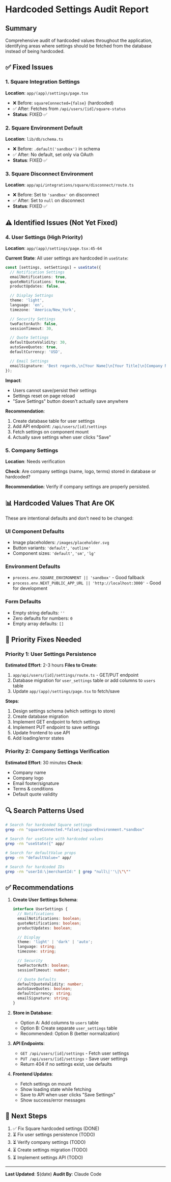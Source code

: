 # Hardcoded Settings Audit Report

## Summary
Comprehensive audit of hardcoded values throughout the application, identifying areas where settings should be fetched from the database instead of being hardcoded.

## ✅ Fixed Issues

### 1. Square Integration Settings
**Location**: `app/(app)/settings/page.tsx`
- ❌ Before: `squareConnected={false}` (hardcoded)
- ✅ After: Fetches from `/api/users/[id]/square-status`
- **Status**: FIXED ✅

### 2. Square Environment Default
**Location**: `lib/db/schema.ts`
- ❌ Before: `.default('sandbox')` in schema
- ✅ After: No default, set only via OAuth
- **Status**: FIXED ✅

### 3. Square Disconnect Environment
**Location**: `app/api/integrations/square/disconnect/route.ts`
- ❌ Before: Set to `'sandbox'` on disconnect
- ✅ After: Set to `null` on disconnect
- **Status**: FIXED ✅

## ⚠️ Identified Issues (Not Yet Fixed)

### 4. User Settings (High Priority)
**Location**: `app/(app)/settings/page.tsx:45-64`

**Current State**: All user settings are hardcoded in `useState`:
```typescript
const [settings, setSettings] = useState({
  // Notification Settings
  emailNotifications: true,
  quoteNotifications: true,
  productUpdates: false,

  // Display Settings
  theme: 'light',
  language: 'en',
  timezone: 'America/New_York',

  // Security Settings
  twoFactorAuth: false,
  sessionTimeout: 30,

  // Quote Settings
  defaultQuoteValidity: 30,
  autoSaveQuotes: true,
  defaultCurrency: 'USD',

  // Email Settings
  emailSignature: 'Best regards,\n[Your Name]\n[Your Title]\n[Company Name]',
});
```

**Impact**:
- Users cannot save/persist their settings
- Settings reset on page reload
- "Save Settings" button doesn't actually save anywhere

**Recommendation**:
1. Create database table for user settings
2. Add API endpoint: `/api/users/[id]/settings`
3. Fetch settings on component mount
4. Actually save settings when user clicks "Save"

### 5. Company Settings
**Location**: Needs verification

**Check**: Are company settings (name, logo, terms) stored in database or hardcoded?

**Recommendation**: Verify if company settings are properly persisted.

## 📊 Hardcoded Values That Are OK

These are intentional defaults and don't need to be changed:

### UI Component Defaults
- Image placeholders: `/images/placeholder.svg`
- Button variants: `'default'`, `'outline'`
- Component sizes: `'default'`, `'sm'`, `'lg'`

### Environment Defaults
- `process.env.SQUARE_ENVIRONMENT || 'sandbox'` - Good fallback
- `process.env.NEXT_PUBLIC_APP_URL || 'http://localhost:3000'` - Good for development

### Form Defaults
- Empty string defaults: `''`
- Zero defaults for numbers: `0`
- Empty array defaults: `[]`

## 🎯 Priority Fixes Needed

### Priority 1: User Settings Persistence
**Estimated Effort**: 2-3 hours
**Files to Create**:
1. `app/api/users/[id]/settings/route.ts` - GET/PUT endpoint
2. Database migration for `user_settings` table or add columns to `users` table
3. Update `app/(app)/settings/page.tsx` to fetch/save

**Steps**:
1. Design settings schema (which settings to store)
2. Create database migration
3. Implement GET endpoint to fetch settings
4. Implement PUT endpoint to save settings
5. Update frontend to use API
6. Add loading/error states

### Priority 2: Company Settings Verification
**Estimated Effort**: 30 minutes
**Check**:
- Company name
- Company logo
- Email footer/signature
- Terms & conditions
- Default quote validity

## 🔍 Search Patterns Used

```bash
# Search for hardcoded Square settings
grep -rn "squareConnected.*false\|squareEnvironment.*sandbox"

# Search for useState with hardcoded values
grep -rn "useState({" app/

# Search for defaultValue props
grep -rn "defaultValue=" app/

# Search for hardcoded IDs
grep -rn "userId:\|merchantId:" | grep "null\|''\|\"\""
```

## ✅ Recommendations

1. **Create User Settings Schema**:
   ```typescript
   interface UserSettings {
     // Notifications
     emailNotifications: boolean;
     quoteNotifications: boolean;
     productUpdates: boolean;

     // Display
     theme: 'light' | 'dark' | 'auto';
     language: string;
     timezone: string;

     // Security
     twoFactorAuth: boolean;
     sessionTimeout: number;

     // Quote Defaults
     defaultQuoteValidity: number;
     autoSaveQuotes: boolean;
     defaultCurrency: string;
     emailSignature: string;
   }
   ```

2. **Store in Database**:
   - Option A: Add columns to `users` table
   - Option B: Create separate `user_settings` table
   - Recommended: Option B (better normalization)

3. **API Endpoints**:
   - `GET /api/users/[id]/settings` - Fetch user settings
   - `PUT /api/users/[id]/settings` - Save user settings
   - Return 404 if no settings exist, use defaults

4. **Frontend Updates**:
   - Fetch settings on mount
   - Show loading state while fetching
   - Save to API when user clicks "Save Settings"
   - Show success/error messages

## 📝 Next Steps

1. ✅ Fix Square hardcoded settings (DONE)
2. ⏳ Fix user settings persistence (TODO)
3. ⏳ Verify company settings (TODO)
4. ⏳ Create settings migration (TODO)
5. ⏳ Implement settings API (TODO)

---

**Last Updated**: $(date)
**Audit By**: Claude Code
